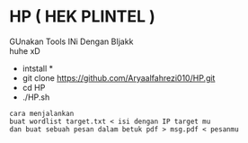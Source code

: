 # HP ( HEK PLINTEL ) <br>
GUnakan Tools INi Dengan BIjakk <br>
huhe xD <br>
* intstall * <br> 
* git clone https://github.com/Aryaalfahrezi010/HP.git
* cd HP
* ./HP.sh
~~~~~~~~~~~~~~~~~~~~~~~~~~~~~~~~~~~~~~~~~~~~~~~~~~~~~~~
cara menjalankan 
buat wordlist target.txt < isi dengan IP target mu 
dan buat sebuah pesan dalam betuk pdf > msg.pdf < pesanmu 
~~~~~~~~~~~~~~~~~~~~~~~~~~~~~~~~~~~~~~~~~~~~~~~~~~~~~~~
